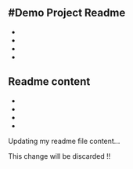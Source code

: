 #Demo Project Readme
-
-
-
-
-
Readme content
-
-
-
-
-
Updating my readme file content...

This change will be discarded !!
